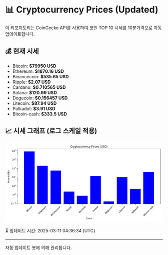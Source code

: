 
# 📊 Cryptocurrency Prices (Updated)

이 리포지토리는 CoinGecko API를 사용하여 코인 TOP 10 시세를 10분가격으로 자동 업데이트합니다.

## 💰 현재 시세
- Bitcoin: **$79950 USD**
- Ethereum: **$1870.16 USD**
- Binancecoin: **$535.65 USD**
- Ripple: **$2.07 USD**
- Cardano: **$0.710565 USD**
- Solana: **$120.99 USD**
- Dogecoin: **$0.156457 USD**
- Litecoin: **$87.94 USD**
- Polkadot: **$3.91 USD**
- Bitcoin-cash: **$333.5 USD**

## 📈 시세 그래프 (로그 스케일 적용)
![Crypto Prices](crypto_prices.png)

⏳ 업데이트 시간: 2025-03-11 04:36:34 (UTC)

---
자동 업데이트 봇에 의해 관리됩니다.
